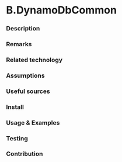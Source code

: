 # B.DynamoDbCommon

### Description

### Remarks

### Related technology

### Assumptions

### Useful sources

### Install

### Usage & Examples

### Testing

### Contribution
